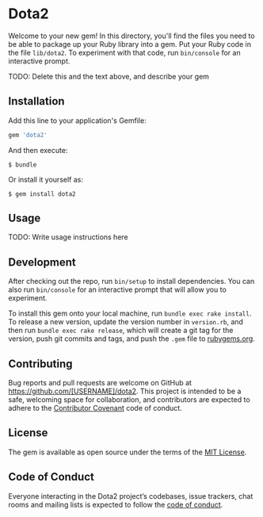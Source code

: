 # Dota2

Welcome to your new gem! In this directory, you'll find the files you need to be able to package up your Ruby library into a gem. Put your Ruby code in the file `lib/dota2`. To experiment with that code, run `bin/console` for an interactive prompt.

TODO: Delete this and the text above, and describe your gem

## Installation

Add this line to your application's Gemfile:

```ruby
gem 'dota2'
```

And then execute:

    $ bundle

Or install it yourself as:

    $ gem install dota2

## Usage

TODO: Write usage instructions here

## Development

After checking out the repo, run `bin/setup` to install dependencies. You can also run `bin/console` for an interactive prompt that will allow you to experiment.

To install this gem onto your local machine, run `bundle exec rake install`. To release a new version, update the version number in `version.rb`, and then run `bundle exec rake release`, which will create a git tag for the version, push git commits and tags, and push the `.gem` file to [rubygems.org](https://rubygems.org).

## Contributing

Bug reports and pull requests are welcome on GitHub at https://github.com/[USERNAME]/dota2. This project is intended to be a safe, welcoming space for collaboration, and contributors are expected to adhere to the [Contributor Covenant](http://contributor-covenant.org) code of conduct.

## License

The gem is available as open source under the terms of the [MIT License](https://opensource.org/licenses/MIT).

## Code of Conduct

Everyone interacting in the Dota2 project’s codebases, issue trackers, chat rooms and mailing lists is expected to follow the [code of conduct](https://github.com/[USERNAME]/dota2/blob/master/CODE_OF_CONDUCT.md).

